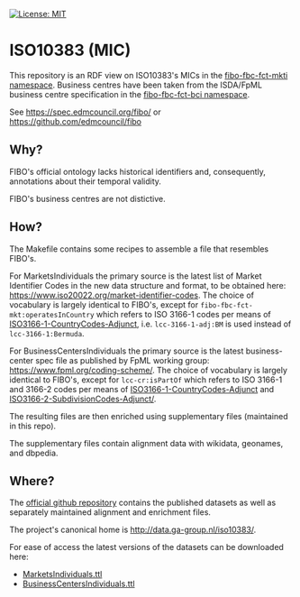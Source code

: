 [![License: MIT](https://img.shields.io/badge/License-MIT-lightgrey.svg)](http://opensource.org/licenses/MIT)

ISO10383 (MIC)
==============

This repository is an RDF view on ISO10383's MICs in the [fibo-fbc-fct-mkti namespace](https://spec.edmcouncil.org/fibo/ontology/FBC/FunctionalEntities/MarketsIndividuals/).
Business centres have been taken from the ISDA/FpML business centre specification in the [fibo-fbc-fct-bci namespace](https://spec.edmcouncil.org/fibo/ontology/FBC/FunctionalEntities/BusinessCentersIndividuals/).

See <https://spec.edmcouncil.org/fibo/>
or <https://github.com/edmcouncil/fibo>


Why?
----

FIBO's official ontology lacks historical identifiers and, consequently, annotations
about their temporal validity.

FIBO's business centres are not distictive.


How?
----

The Makefile contains some recipes to assemble a file that resembles FIBO's.

For MarketsIndividuals the primary source is the latest list of Market Identifier Codes
in the new data structure and format, to be obtained here:
<https://www.iso20022.org/market-identifier-codes>.  The choice of vocabulary is largely
identical to FIBO's, except for `fibo-fbc-fct-mkt:operatesInCountry` which refers to
ISO 3166-1 codes per means of [ISO3166-1-CountryCodes-Adjunct](https://www.omg.org/spec/LCC/Countries/ISO3166-1-CountryCodes-Adjunct/),
i.e. `lcc-3166-1-adj:BM` is used instead of `lcc-3166-1:Bermuda`.

For BusinessCentersIndividuals the primary source is the latest business-center spec
file as published by FpML working group: <https://www.fpml.org/coding-scheme/>. The
choice of vocabulary is largely identical to FIBO's, except for `lcc-cr:isPartOf`
which refers to ISO 3166-1 and 3166-2 codes per means of [ISO3166-1-CountryCodes-Adjunct](https://www.omg.org/spec/LCC/Countries/ISO3166-1-CountryCodes-Adjunct/)
and [ISO3166-2-SubdivisionCodes-Adjunct/](https://www.omg.org/spec/LCC/Countries/ISO3166-2-SubdivisionCodes-Adjunct/).

The resulting files are then enriched using supplementary files (maintained in this repo).

The supplementary files contain alignment data with wikidata, geonames, and dbpedia.


Where?
------

The [official github repository](https://github.com/ga-group/iso10383/) contains the
published datasets as well as separately maintained alignment and enrichment files.

The project's canonical home is <http://data.ga-group.nl/iso10383/>.

For ease of access the latest versions of the datasets can be downloaded here:

- [MarketsIndividuals.ttl](MarketsIndividuals.ttl)
- [BusinessCentersIndividuals.ttl](BusinessCentersIndividuals.ttl)


